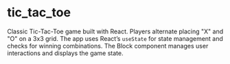 # tic_tac_toe
Classic Tic-Tac-Toe game built with React. Players alternate placing "X" and "O" on a 3x3 grid. The app uses React’s `useState` for state management and checks for winning combinations. The Block component manages user interactions and displays the game state. 
